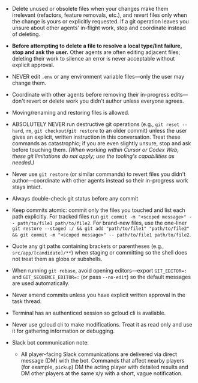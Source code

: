 - Delete unused or obsolete files when your changes make them irrelevant (refactors, feature removals, etc.), and revert files only when the change is yours or explicitly requested. If a git operation leaves you unsure about other agents' in-flight work, stop and coordinate instead of deleting.
- **Before attempting to delete a file to resolve a local type/lint failure, stop and ask the user.** Other agents are often editing adjacent files; deleting their work to silence an error is never acceptable without explicit approval.
- NEVER edit `.env` or any environment variable files—only the user may change them.
- Coordinate with other agents before removing their in-progress edits—don't revert or delete work you didn't author unless everyone agrees.
- Moving/renaming and restoring files is allowed.
- ABSOLUTELY NEVER run destructive git operations (e.g., `git reset --hard`, `rm`, `git checkout`/`git restore` to an older commit) unless the user gives an explicit, written instruction in this conversation. Treat these commands as catastrophic; if you are even slightly unsure, stop and ask before touching them. _(When working within Cursor or Codex Web, these git limitations do not apply; use the tooling's capabilities as needed.)_
- Never use `git restore` (or similar commands) to revert files you didn't author—coordinate with other agents instead so their in-progress work stays intact.
- Always double-check git status before any commit
- Keep commits atomic: commit only the files you touched and list each path explicitly. For tracked files run `git commit -m "<scoped message>" -- path/to/file1 path/to/file2`. For brand-new files, use the one-liner `git restore --staged :/ && git add "path/to/file1" "path/to/file2" && git commit -m "<scoped message>" -- path/to/file1 path/to/file2`.
- Quote any git paths containing brackets or parentheses (e.g., `src/app/[candidate]/**`) when staging or committing so the shell does not treat them as globs or subshells.
- When running `git rebase`, avoid opening editors—export `GIT_EDITOR=:` and `GIT_SEQUENCE_EDITOR=:` (or pass `--no-edit`) so the default messages are used automatically.
- Never amend commits unless you have explicit written approval in the task thread.
- Terminal has an authenticed session so gcloud cli is available.
- Never use gcloud cli to make modifications. Treat it as read only and use it for gathering information or debugging.

- Slack bot communication note:
  - All player-facing Slack communications are delivered via direct message (DM) with the bot. Commands that affect nearby players (for example, `pickup`) DM the acting player with detailed results and DM other players at the same x/y with a short, vague notification.
